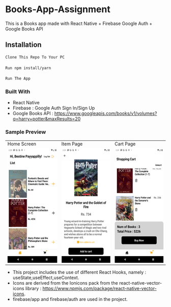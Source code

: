 # Books-App-Assignment

This is a Books app made with React Native + Firebase Google Auth + Google Books API

## Installation

```bash
Clone This Repo To Your PC

Run npm install/yarn

Run The App
```

### Built With

- React Native
- Firebase : Google Auth Sign In/Sign Up
- Google Books API : https://www.googleapis.com/books/v1/volumes?q=harry+potter&maxResults=20

### Sample Preview


 <table>
  <tr>
     <td>Home Screen</td>
     <td>Item Page</td>
     <td>Cart Page</td>
  </tr>
  <tr>
    <td valign="top"><img src="ScreenShots/Screenshot_1631231962.png" width=180 height=360></td>
    <td valign="top"><img src="ScreenShots/Screenshot_1631231953.png" width=180 height=360></td>
    <td valign="top"><img src="ScreenShots/Screenshot_1631231966.png" width=180 height=360></td>
  </tr>
 </table>
 
 
 - This project includes the use of different React Hooks, namely : useState,useEffect,useContext.
 - Icons are derived from the Ionicons pack from the react-native-vector-icons library : https://www.npmjs.com/package/react-native-vector-icons.
 - firebase/app and firebase/auth are used in the project.
 
 
 
